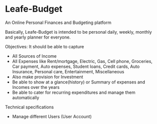 # Leafe-Budget
An Online Personal Finances and Budgeting platform

Basically, Leafe-Budget is intended to be personal daily, weekly, monthly and yearly planner for everyone.

Objectives:
It should be able to capture 
* All Sources of Income
* All Expenses like 
  Rent/mortgage,
  Electric,
  Gas,
  Cell phone,
  Groceries,
  Car payment,
  Auto expenses,
  Student loans,
  Credit cards,
  Auto Insurance,
  Personal care,
  Entertainment,
  Miscellaneous
* Also make provision for Investment
* Be able to show at a glance(history) or Summary of expenses and Incomes over the years
* Be able to cater for recurring expenditures and manage them automatically

Technical specifications
* Manage different Users (User Account)
